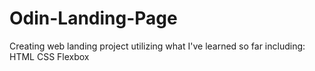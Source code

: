 # Odin-Landing-Page
Creating web landing project utilizing what I've learned so far including:
HTML
CSS
Flexbox
